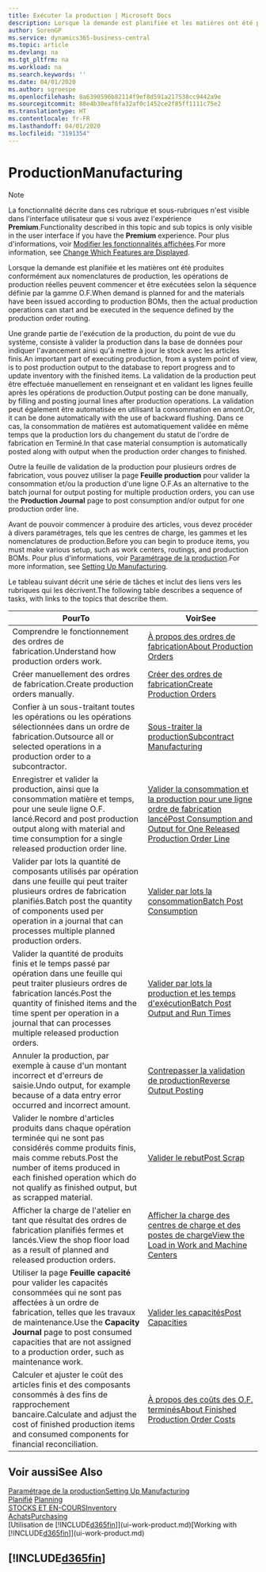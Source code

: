 ```yaml
---
title: Exécuter la production | Microsoft Docs
description: Lorsque la demande est planifiée et les matières ont été produites conformément aux nomenclatures de production, les opérations de production réelles peuvent commencer et être exécutées selon la séquence définie par la gamme O.F.
author: SorenGP
ms.service: dynamics365-business-central
ms.topic: article
ms.devlang: na
ms.tgt_pltfrm: na
ms.workload: na
ms.search.keywords: ''
ms.date: 04/01/2020
ms.author: sgroespe
ms.openlocfilehash: 8a6390596b82114f9ef8d591a217538cc9442a9e
ms.sourcegitcommit: 88e4b30eaf6fa32af0c1452ce2f85ff1111c75e2
ms.translationtype: HT
ms.contentlocale: fr-FR
ms.lasthandoff: 04/01/2020
ms.locfileid: "3191354"
---
```

# <a name="manufacturing"></a><span data-ttu-id="d9819-103">Production</span><span class="sxs-lookup"><span data-stu-id="d9819-103">Manufacturing</span></span>
> [!NOTE]
> <span data-ttu-id="d9819-104">La fonctionnalité décrite dans ces rubrique et sous-rubriques n'est visible dans l'interface utilisateur que si vous avez l'expérience **Premium**.</span><span class="sxs-lookup"><span data-stu-id="d9819-104">Functionality described in this topic and sub topics is only visible in the user interface if you have the **Premium** experience.</span></span> <span data-ttu-id="d9819-105">Pour plus d'informations, voir [Modifier les fonctionnalités affichées](ui-experiences.md).</span><span class="sxs-lookup"><span data-stu-id="d9819-105">For more information, see [Change Which Features are Displayed](ui-experiences.md).</span></span>

<span data-ttu-id="d9819-106">Lorsque la demande est planifiée et les matières ont été produites conformément aux nomenclatures de production, les opérations de production réelles peuvent commencer et être exécutées selon la séquence définie par la gamme O.F.</span><span class="sxs-lookup"><span data-stu-id="d9819-106">When demand is planned for and the materials have been issued according to production BOMs, then the actual production operations can start and be executed in the sequence defined by the production order routing.</span></span>  

<span data-ttu-id="d9819-107">Une grande partie de l'exécution de la production, du point de vue du système, consiste à valider la production dans la base de données pour indiquer l'avancement ainsi qu'à mettre à jour le stock avec les articles finis.</span><span class="sxs-lookup"><span data-stu-id="d9819-107">An important part of executing production, from a system point of view, is to post production output to the database to report progress and to update inventory with the finished items.</span></span> <span data-ttu-id="d9819-108">La validation de la production peut être effectuée manuellement en renseignant et en validant les lignes feuille après les opérations de production.</span><span class="sxs-lookup"><span data-stu-id="d9819-108">Output posting can be done manually, by filling and posting journal lines after production operations.</span></span> <span data-ttu-id="d9819-109">La validation peut également être automatisée en utilisant la consommation en amont.</span><span class="sxs-lookup"><span data-stu-id="d9819-109">Or, it can be done automatically with the use of backward flushing.</span></span> <span data-ttu-id="d9819-110">Dans ce cas, la consommation de matières est automatiquement validée en même temps que la production lors du changement du statut de l'ordre de fabrication en Terminé.</span><span class="sxs-lookup"><span data-stu-id="d9819-110">In that case material consumption is automatically posted along with output when the production order changes to finished.</span></span>  

<span data-ttu-id="d9819-111">Outre la feuille de validation de la production pour plusieurs ordres de fabrication, vous pouvez utiliser la page **Feuille production** pour valider la consommation et/ou la production d'une ligne O.F.</span><span class="sxs-lookup"><span data-stu-id="d9819-111">As an alternative to the batch journal for output posting for multiple production orders, you can use the **Production Journal** page to post consumption and/or output for one production order line.</span></span>

<span data-ttu-id="d9819-112">Avant de pouvoir commencer à produire des articles, vous devez procéder à divers paramétrages, tels que les centres de charge, les gammes et les nomenclatures de production.</span><span class="sxs-lookup"><span data-stu-id="d9819-112">Before you can begin to produce items, you must make various setup, such as work centers, routings, and production BOMs.</span></span> <span data-ttu-id="d9819-113">Pour plus d'informations, voir [Paramétrage de la production](production-configure-production-processes.md).</span><span class="sxs-lookup"><span data-stu-id="d9819-113">For more information, see [Setting Up Manufacturing](production-configure-production-processes.md).</span></span>

<span data-ttu-id="d9819-114">Le tableau suivant décrit une série de tâches et inclut des liens vers les rubriques qui les décrivent.</span><span class="sxs-lookup"><span data-stu-id="d9819-114">The following table describes a sequence of tasks, with links to the topics that describe them.</span></span>   

|<span data-ttu-id="d9819-115">**Pour**</span><span class="sxs-lookup"><span data-stu-id="d9819-115">**To**</span></span>|<span data-ttu-id="d9819-116">**Voir**</span><span class="sxs-lookup"><span data-stu-id="d9819-116">**See**</span></span>|  
|------------|-------------|  
|<span data-ttu-id="d9819-117">Comprendre le fonctionnement des ordres de fabrication.</span><span class="sxs-lookup"><span data-stu-id="d9819-117">Understand how production orders work.</span></span>|[<span data-ttu-id="d9819-118">À propos des ordres de fabrication</span><span class="sxs-lookup"><span data-stu-id="d9819-118">About Production Orders</span></span>](production-about-production-orders.md)|
|<span data-ttu-id="d9819-119">Créer manuellement des ordres de fabrication.</span><span class="sxs-lookup"><span data-stu-id="d9819-119">Create production orders manually.</span></span>|[<span data-ttu-id="d9819-120">Créer des ordres de fabrication</span><span class="sxs-lookup"><span data-stu-id="d9819-120">Create Production Orders</span></span>](production-how-to-create-production-orders.md)|
|<span data-ttu-id="d9819-121">Confier à un sous-traitant toutes les opérations ou les opérations sélectionnées dans un ordre de fabrication.</span><span class="sxs-lookup"><span data-stu-id="d9819-121">Outsource all or selected operations in a production order to a subcontractor.</span></span>|[<span data-ttu-id="d9819-122">Sous-traiter la production</span><span class="sxs-lookup"><span data-stu-id="d9819-122">Subcontract Manufacturing</span></span>](production-how-to-subcontract-manufacturing.md)|
|<span data-ttu-id="d9819-123">Enregistrer et valider la production, ainsi que la consommation matière et temps, pour une seule ligne O.F. lancé.</span><span class="sxs-lookup"><span data-stu-id="d9819-123">Record and post production output along with material and time consumption for a single released production order line.</span></span>|[<span data-ttu-id="d9819-124">Valider la consommation et la production pour une ligne ordre de fabrication lancé</span><span class="sxs-lookup"><span data-stu-id="d9819-124">Post Consumption and Output for One Released Production Order Line</span></span>](production-how-to-register-consumption-and-output.md)|  
|<span data-ttu-id="d9819-125">Valider par lots la quantité de composants utilisés par opération dans une feuille qui peut traiter plusieurs ordres de fabrication planifiés.</span><span class="sxs-lookup"><span data-stu-id="d9819-125">Batch post the quantity of components used per operation in a journal that can processes multiple planned production orders.</span></span>|[<span data-ttu-id="d9819-126">Valider par lots la consommation</span><span class="sxs-lookup"><span data-stu-id="d9819-126">Batch Post Consumption</span></span>](production-how-to-post-consumption.md)|
|<span data-ttu-id="d9819-127">Valider la quantité de produits finis et le temps passé par opération dans une feuille qui peut traiter plusieurs ordres de fabrication lancés.</span><span class="sxs-lookup"><span data-stu-id="d9819-127">Post the quantity of finished items and the time spent per operation in a journal that can processes multiple released production orders.</span></span>|[<span data-ttu-id="d9819-128">Valider par lots la production et les temps d'exécution</span><span class="sxs-lookup"><span data-stu-id="d9819-128">Batch Post Output and Run Times</span></span>](production-how-to-post-output-quantity.md)|
|<span data-ttu-id="d9819-129">Annuler la production, par exemple à cause d'un montant incorrect et d'erreurs de saisie.</span><span class="sxs-lookup"><span data-stu-id="d9819-129">Undo output, for example because of a data entry error occurred and incorrect amount.</span></span>  |[<span data-ttu-id="d9819-130">Contrepasser la validation de production</span><span class="sxs-lookup"><span data-stu-id="d9819-130">Reverse Output Posting</span></span>](production-how-to-reverse-output-posting.md)|  
|<span data-ttu-id="d9819-131">Valider le nombre d'articles produits dans chaque opération terminée qui ne sont pas considérés comme produits finis, mais comme rebuts.</span><span class="sxs-lookup"><span data-stu-id="d9819-131">Post the number of items produced in each finished operation which do not qualify as finished output, but as scrapped material.</span></span>|[<span data-ttu-id="d9819-132">Valider le rebut</span><span class="sxs-lookup"><span data-stu-id="d9819-132">Post Scrap</span></span>](production-how-to-post-scrap.md)|
|<span data-ttu-id="d9819-133">Afficher la charge de l'atelier en tant que résultat des ordres de fabrication planifiés fermes et lancés.</span><span class="sxs-lookup"><span data-stu-id="d9819-133">View the shop floor load as a result of planned and released production orders.</span></span>|[<span data-ttu-id="d9819-134">Afficher la charge des centres de charge et des postes de charge</span><span class="sxs-lookup"><span data-stu-id="d9819-134">View the Load in Work and Machine Centers</span></span>](production-how-to-view-the-load-on-work-centers.md)|      
|<span data-ttu-id="d9819-135">Utiliser la page **Feuille capacité** pour valider les capacités consommées qui ne sont pas affectées à un ordre de fabrication, telles que les travaux de maintenance.</span><span class="sxs-lookup"><span data-stu-id="d9819-135">Use the **Capacity Journal** page to post consumed capacities that are not assigned to a production order, such as maintenance work.</span></span>|[<span data-ttu-id="d9819-136">Valider les capacités</span><span class="sxs-lookup"><span data-stu-id="d9819-136">Post Capacities</span></span>](production-how-to-post-capacities.md)|  
|<span data-ttu-id="d9819-137">Calculer et ajuster le coût des articles finis et des composants consommés à des fins de rapprochement bancaire.</span><span class="sxs-lookup"><span data-stu-id="d9819-137">Calculate and adjust the cost of finished production items and consumed components for financial reconciliation.</span></span>|[<span data-ttu-id="d9819-138">À propos des coûts des O.F. terminés</span><span class="sxs-lookup"><span data-stu-id="d9819-138">About Finished Production Order Costs</span></span>](finance-about-finished-production-order-costs.md)|  

## <a name="see-also"></a><span data-ttu-id="d9819-139">Voir aussi</span><span class="sxs-lookup"><span data-stu-id="d9819-139">See Also</span></span>  
[<span data-ttu-id="d9819-140">Paramétrage de la production</span><span class="sxs-lookup"><span data-stu-id="d9819-140">Setting Up Manufacturing</span></span>](production-configure-production-processes.md)  
<span data-ttu-id="d9819-141">[Planifié](production-planning.md)    </span><span class="sxs-lookup"><span data-stu-id="d9819-141">[Planning](production-planning.md)    </span></span>  
[<span data-ttu-id="d9819-142">STOCKS ET EN-COURS</span><span class="sxs-lookup"><span data-stu-id="d9819-142">Inventory</span></span>](inventory-manage-inventory.md)  
[<span data-ttu-id="d9819-143">Achats</span><span class="sxs-lookup"><span data-stu-id="d9819-143">Purchasing</span></span>](purchasing-manage-purchasing.md)  
<span data-ttu-id="d9819-144">[Utilisation de [!INCLUDE[d365fin](includes/d365fin_md.md)]](ui-work-product.md)</span><span class="sxs-lookup"><span data-stu-id="d9819-144">[Working with [!INCLUDE[d365fin](includes/d365fin_md.md)]](ui-work-product.md)</span></span>

## [!INCLUDE[d365fin](includes/free_trial_md.md)]  
